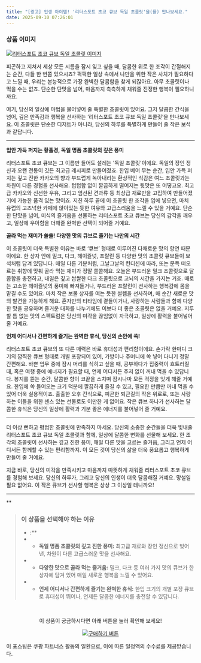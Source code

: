 ```yaml
---
title: "[광고] 인생 아이템! '리터스포트 초코 큐브 독일 초콜릿'을(를) 만나보세요."
date: 2025-09-10 07:26:01
---
```

### 상품 이미지
[![리터스포트 초코 큐브 독일 초콜릿 이미지](https://ads-partners.coupang.com/image1/BKzPnjlORxPdWVdABMOcpivl0KZkUgAebGpDZLGrCohwV00K_UjIJd9F8QXNfzgrg8YZeWzP3eVDSXbcfKzVtPy4rYtrNHe1Z3cUnJpY1y1uL_5fwHHLp2u8ypPpgl_jV5TBQRmKtGygLz_nyZ-p6NfJEDt_KLW_8cZqPyrTXSpuxAOtqEQQP9yUEx-JUtaropZIy22x8gaHEZCMH2SLKwcnXbrfFwpcjj0GCrh3s75bv7CHar0za_RS-foUvBhWSpbz7evgrqI0socTk7hhAf3xl6nVx7jrq9C6Yu8luUzVt2lMIyw=)](https://link.coupang.com/re/AFFSDP?lptag=AF8916626&pageKey=8288966992&itemId=24290193591&vendorItemId=87649850665&traceid=V0-153-75fccb2fe79c62d8&requestid=20250910162541632185141294&token=31850C%7CMIXED)

피곤하고 지쳐서 세상 모든 시름을 잠시 잊고 싶을 때, 달콤한 위로 한 조각이 간절해지는 순간, 다들 한 번쯤 있으시죠? 퍽퍽한 일상 속에서 나만을 위한 작은 사치가 필요하다고 느낄 때, 우리는 본능적으로 가장 완벽한 달콤함을 찾게 되잖아요. 아무 초콜릿이나 먹을 수는 없죠. 단순한 단맛을 넘어, 마음까지 촉촉하게 채워줄 진정한 행복이 필요하니까요.

여기, 당신의 일상에 마법을 불어넣어 줄 특별한 초콜릿이 있어요. 그저 달콤한 간식을 넘어, 깊은 만족감과 행복을 선사하는 ‘리터스포트 초코 큐브 독일 초콜릿’을 만나보세요. 이 초콜릿은 단순한 디저트가 아니라, 당신의 하루를 특별하게 만들어 줄 작은 보석과 같답니다.

***

**입안 가득 퍼지는 황홀경, 독일 명품 초콜릿의 깊은 풍미**

리터스포트 초코 큐브는 그 이름만 들어도 설레는 '독일 초콜릿'이에요. 독일의 장인 정신과 오랜 전통이 깃든 최고급 레시피로 만들어졌죠. 한입 베어 무는 순간, 입안 가득 퍼지는 깊고 진한 카카오의 향과 부드럽게 녹아내리는 환상적인 식감은 여느 초콜릿과는 차원이 다른 경험을 선사해요. 텁텁함 없이 깔끔하게 떨어지는 뒷맛은 또 어떻고요. 최고급 카카오와 신선한 우유, 그리고 엄선된 견과류 등 최상급 재료만을 고집하여 만들어졌기에 가능한 품격 있는 맛이죠. 지친 하루 끝에 이 초콜릿 한 조각을 입에 넣으면, 마치 유럽의 고즈넉한 카페에 앉아있는 듯한 여유와 고급스러움을 느낄 수 있을 거예요. 단순한 단맛을 넘어, 미식의 즐거움을 선물하는 리터스포트 초코 큐브는 당신의 감각을 깨우고, 일상에 우아함을 더해줄 완벽한 선택이 되어줄 거예요.

**골라 먹는 재미가 쏠쏠! 다양한 맛의 큐브로 즐기는 나만의 시간**

이 초콜릿이 더욱 특별한 이유는 바로 ‘큐브’ 형태로 이루어진 다채로운 맛의 향연 때문이에요. 한 상자 안에 밀크, 다크, 헤이즐넛, 프랄린 등 다양한 맛의 초콜릿 큐브들이 보석처럼 담겨 있답니다. 매일 다른 기분처럼, 그날그날의 컨디션에 따라, 또는 문득 떠오르는 취향에 맞춰 골라 먹는 재미가 정말 쏠쏠해요. 오늘은 부드러운 밀크 초콜릿으로 달콤함을 충전하고, 내일은 깊고 쌉쌀한 다크 초콜릿으로 고뇌의 시간을 가지는 거죠. 때로는 고소한 헤이즐넛의 풍미에 빠져들거나, 부드러운 프랄린이 선사하는 행복감에 몸을 맡길 수도 있어요. 마치 작은 보물 상자를 여는 듯한 설렘을 선사하며, 매 순간 새로운 맛의 발견을 가능하게 해요. 혼자만의 티타임에 곁들이거나, 사랑하는 사람들과 함께 다양한 맛을 공유하며 즐거운 대화를 나누기에도 이보다 더 좋은 초콜릿은 없을 거예요. 지루할 틈 없는 맛의 스펙트럼은 당신의 미각을 끊임없이 자극하고, 일상에 활력을 불어넣어 줄 거예요.

**언제 어디서나 간편하게 즐기는 완벽한 휴식, 당신의 손안에 쏙!**

리터스포트 초코 큐브의 또 다른 매력은 바로 휴대성과 편리함이에요. 손가락 한마디 크기의 깜찍한 큐브 형태로 개별 포장되어 있어, 가방이나 주머니에 쏙 넣어 다니기 정말 간편해요. 바쁜 업무 중에 잠시 머리를 식히고 싶을 때, 공부하다가 집중력이 흐트러질 때, 혹은 여행 중에 에너지가 필요할 때, 언제 어디서든 주저 없이 꺼내 먹을 수 있답니다. 봉지를 뜯는 순간, 달콤한 향이 코끝을 스치며 잠시나마 모든 걱정을 잊게 해줄 거예요. 한입에 쏙 들어오는 크기 덕분에 깔끔하게 즐길 수 있고, 필요한 만큼만 꺼내 먹을 수 있어 더욱 실용적이죠. 출출한 오후 간식으로, 피곤한 퇴근길의 작은 위로로, 또는 사랑하는 이들을 위한 센스 있는 선물로도 이만한 게 없어요. 작은 큐브 하나가 선사하는 달콤한 휴식은 당신의 일상에 활력과 기분 좋은 에너지를 불어넣어 줄 거예요.

***

더 이상 뻔하고 평범한 초콜릿에 만족하지 마세요. 당신의 소중한 순간들을 더욱 빛내줄 리터스포트 초코 큐브 독일 초콜릿과 함께, 일상에 달콤한 변화를 선물해 보세요. 한 조각의 초콜릿이 선사하는 깊고 진한 풍미, 매일 다른 맛을 고르는 즐거움, 그리고 언제 어디서든 함께할 수 있는 편리함까지. 이 모든 것이 당신의 삶을 더욱 풍요롭고 행복하게 만들어 줄 거예요.

지금 바로, 당신의 미각을 만족시키고 마음까지 따뜻하게 채워줄 리터스포트 초코 큐브를 경험해 보세요. 당신의 하루가, 그리고 당신의 인생이 더욱 달콤해질 거예요. 망설일 필요 없어요. 이 작은 큐브가 선사할 행복은 상상 그 이상일 테니까요!

***

**


> ### 이 상품을 선택해야 하는 이유
> - :**
> - *   **독일 명품 초콜릿의 깊고 진한 풍미:** 최고급 재료와 장인 정신으로 빚어낸, 차원이 다른 고급스러운 맛을 선사해요.
> - *   **다양한 맛으로 골라 먹는 즐거움:** 밀크, 다크 등 여러 가지 맛의 큐브가 한 상자에 담겨 있어 매일 새로운 행복을 느낄 수 있어요.
> - *   **언제 어디서나 간편하게 즐기는 완벽한 휴식:** 한입 크기의 개별 포장 큐브로 휴대성이 뛰어나, 언제든 달콤한 에너지를 충전할 수 있답니다.


<br>

<div align="center">
  <p>이 상품이 궁금하시다면 아래 버튼을 눌러 확인해 보세요!</p>
  <a href="https://link.coupang.com/re/AFFSDP?lptag=AF8916626&pageKey=8288966992&itemId=24290193591&vendorItemId=87649850665&traceid=V0-153-75fccb2fe79c62d8&requestid=20250910162541632185141294&token=31850C%7CMIXED" target="_blank">
    <img src="https://img.shields.io/badge/지금 바로 구매하기-FF5722?style=for-the-badge&logo=coupa&logoColor=white" alt="구매하기 버튼">
  </a>
</div>

이 포스팅은 쿠팡 파트너스 활동의 일환으로, 이에 따른 일정액의 수수료를 제공받습니다.
